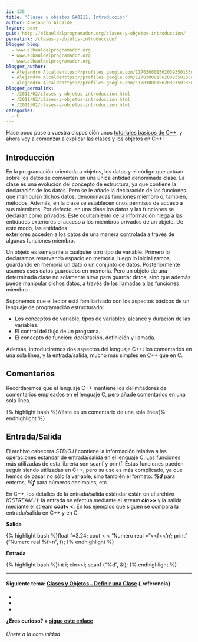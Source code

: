 ```yaml
---
id: 136
title: 'Clases y objetos &#8211; Introducción'
author: Alejandro Alcalde
layout: post
guid: http://elbauldelprogramador.org/clases-y-objetos-introduccion/
permalink: /clases-y-objetos-introduccion/
blogger_blog:
  - www.elbauldelprogramador.org
  - www.elbauldelprogramador.org
  - www.elbauldelprogramador.org
blogger_author:
  - Alejandro Alcaldehttps://profiles.google.com/117030001562039350135noreply@blogger.com
  - Alejandro Alcaldehttps://profiles.google.com/117030001562039350135noreply@blogger.com
  - Alejandro Alcaldehttps://profiles.google.com/117030001562039350135noreply@blogger.com
blogger_permalink:
  - /2011/02/clases-y-objetos-introduccion.html
  - /2011/02/clases-y-objetos-introduccion.html
  - /2011/02/clases-y-objetos-introduccion.html
categories:
  - C
---
```

<div class="iconcpp">
</div>

Hace poco puse a vuestra disposición unos [tutoriales básicos de C++][1], y ahora voy a comenzar a explicar las clases y los objetos en C++:  
  
<!--more-->

## Introducción



En la programación orientada a objetos, los datos y el código que actúan sobre los datos se convierten en una única entidad denominada clase. La clase es una evolución del concepto de estructura, ya que contiene la declaración de los datos. Pero se le añade la declaración de las funciones que manipulan dichos datos, denominadas funciones miembro o, también, métodos. Además, en la clase se establecen unos permisos de acceso a sus miembros. Por defecto, en una clase los datos y las funciones se declaran como privados. Este ocultamiento de la información niega a las entidades exteriores el acceso a los miembros privados de un objeto. De este modo, las entidades  
exteriores acceden a los datos de una manera controlada a través de algunas funciones miembro.

Un objeto es semejante a cualquier otro tipo de variable. Primero lo declaramos reservando espacio en memoria, luego lo inicializamos, guardando en memoria un dato o un conjunto de datos. Posteriormente usamos esos datos guardados en memoria. Pero un objeto de una determinada clase no solamente sirve para guardar datos, sino que además puede manipular dichos datos, a través de las llamadas a las funciones miembro.

Suponemos que el lector está familiarizado con los aspectos básicos de un lenguaje de programación estructurado:

  * Los conceptos de variable, tipos de variables, alcance y duración de las variables.
  * El control del flujo de un programa.
  * El concepto de función: declaración, definición y llamada.

Además, introduciremos dos aspectos del lenguaje C++: los comentarios en una sola línea, y la entrada/salida, mucho más simples en C++ que en C.

## Comentarios



Recordaremos que el lenguaje C++ mantiene los delimitadores de comentarios empleados en el lenguaje C, pero añade comentarios en una sola línea.  


{% highlight bash %}<span class="comentario">//éste es un comentario de una sola línea</span>{% endhighlight %}



## Entrada/Salida



El archivo cabecera <var>STDIO.H</var> contiene la información relativa a las operaciones estándar de entrada/salida en el lenguaje C. Las funciones más utilizadas de esta librería son scanf y printf. Estas funciones pueden seguir siendo utilizadas en C++, pero su uso es más complicado, ya que hemos de pasar no sólo la variable, sino también el formato: ***%d*** para enteros, ***%f*** para números decimales, etc.

En C++, los detalles de la entrada/salida estándar están en el archivo *IOSTREAM.H*: la entrada se efectúa mediante el stream ***cin>>*** y la salida mediante el stream ***cout< <**</b>*. En los ejemplos que siguen se compara la entrada/salida en C++ y en C.

**Salida**

{% highlight bash %}float f=3.24;
cout &lt; &lt; “Numero real =”&lt;&lt;f&lt;&lt;’n’;
printf (“Numero real %f=n”, f);
{% endhighlight %}

**Entrada**

{% highlight bash %}int i;
cin&gt;&gt;i;
scanf (“%d”, &#038;i);
{% endhighlight %}

* * *

#### Siguiente tema: [Clases y Objetos &#8211; Definir una Clase][2] {.referencia}

<div class="sharedaddy">
  <div class="sd-content">
    <ul>
      <li>
        <a class="hastip" rel="nofollow" href="http://twitter.com/home?status=Clases y objetos &#8211; Introducción+http://elbauldelprogramador.com/clases-y-objetos-introduccion/+V%C3%ADa+%40elbaulp" onclick="javascript:window.open(this.href, '', 'menubar=no,toolbar=no,resizable=yes,scrollbars=yes,height=600,width=600');return false;" title="Compartir en Twitter" target="_blank"><span class="iconbox-title"><i class="icon-twitter icon-2x"></i></span></a>
      </li>
      <li>
        <a class="hastip" rel="nofollow" href="http://www.facebook.com/sharer.php?u=http://elbauldelprogramador.com/clases-y-objetos-introduccion/&t=Clases y objetos &#8211; Introducción+http://elbauldelprogramador.com/clases-y-objetos-introduccion/+V%C3%ADa+%40elbaulp" onclick="javascript:window.open(this.href, '', 'menubar=no,toolbar=no,resizable=yes,scrollbars=yes,height=600,width=600');return false;" title="Compartir en Facebook" target="_blank"><span class="iconbox-title"><i class="icon-facebook icon-2x"></i></span></a>
      </li>
      <li>
        <a class="hastip" rel="nofollow" href="https://plus.google.com/share?url=Clases y objetos &#8211; Introducción+http://elbauldelprogramador.com/clases-y-objetos-introduccion/+V%C3%ADa+%40elbaulp" onclick="javascript:window.open(this.href, '', 'menubar=no,toolbar=no,resizable=yes,scrollbars=yes,height=600,width=600');return false;" title="Compartir en G+" target="_blank"><span class="iconbox-title"><i class="icon-google-plus icon-2x"></i></span></a>
      </li>
    </ul>
  </div>
</div>

<span id="socialbottom" class="highlight style-2">

<p>
  <strong>¿Eres curioso? » <a onclick="javascript:_gaq.push(['_trackEvent','random','click-random']);" href="/index.php?random=1">sigue este enlace</a></strong>
</p>

<h6>
  Únete a la comunidad
</h6>

<div class="iconsc hastip" title="2240 seguidores">
  <a href="http://twitter.com/elbaulp" target="_blank"><i class="icon-twitter"></i></a>
</div>

<div class="iconsc hastip" title="2452 fans">
  <a href="http://facebook.com/elbauldelprogramador" target="_blank"><i class="icon-facebook"></i></a>
</div>

<div class="iconsc hastip" title="0 +1s">
  <a href="http://plus.google.com/+Elbauldelprogramador" target="_blank"><i class="icon-google-plus"></i></a>
</div>

<div class="iconsc hastip" title="Repositorios">
  <a href="http://github.com/algui91" target="_blank"><i class="icon-github"></i></a>
</div>

<div class="iconsc hastip" title="Feed RSS">
  <a href="http://elbauldelprogramador.com/feed" target="_blank"><i class="icon-rss"></i></a>
</div></span>

 [1]: http://elbauldelprogramador.com/primeros-pasos-en-c/
 [2]: http://elbauldelprogramador.com/clases-y-objetos-definir-una-clase/